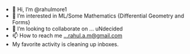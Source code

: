 - 👋 Hi, I’m @rahulmore1
- 👀 I’m interested in ML/Some Mathematics {Differential Geometry and Forms}
- 💞️ I’m looking to collaborate on ... uNdecided
- 📫 How to reach me ...rahul.a.m@gmail.com
- My favorite activity is cleaning up inboxes. 

<!---
rahulmore1/rahulmore1 is a ✨ special ✨ repository because its `README.md` (this file) appears on your GitHub profile.
You can click the Preview link to take a look at your changes.
--->
